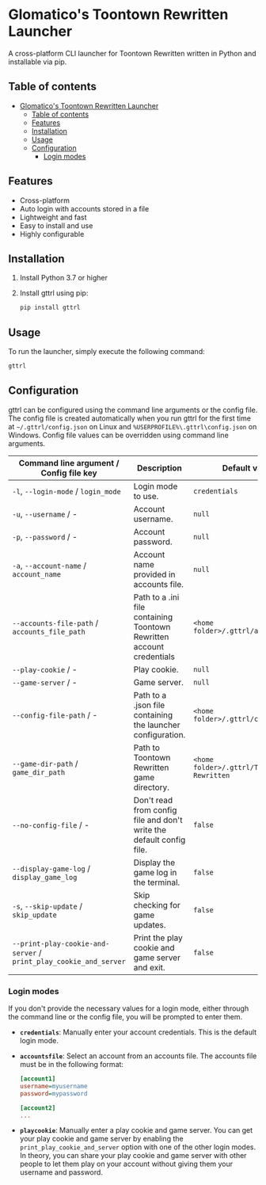 # Glomatico's Toontown Rewritten Launcher

A cross-platform CLI launcher for Toontown Rewritten written in Python and installable via pip.

## Table of contents
- [Glomatico's Toontown Rewritten Launcher](#glomaticos-toontown-rewritten-launcher)
  - [Table of contents](#table-of-contents)
  - [Features](#features)
  - [Installation](#installation)
  - [Usage](#usage)
  - [Configuration](#configuration)
    - [Login modes](#login-modes)
  
## Features
- Cross-platform
- Auto login with accounts stored in a file
- Lightweight and fast
- Easy to install and use
- Highly configurable
  
## Installation
1. Install Python 3.7 or higher
  
2. Install gttrl using pip:

    ```bash
    pip install gttrl
    ```

## Usage
To run the launcher, simply execute the following command:

```bash
gttrl
```

## Configuration
gttrl can be configured using the command line arguments or the config file. The config file is created automatically when you run gttrl for the first time at `~/.gttrl/config.json` on Linux and `%USERPROFILE%\.gttrl\config.json` on Windows. Config file values can be overridden using command line arguments.

| Command line argument / Config file key | Description | Default value |
| --- | --- | --- |
| `-l`, `--login-mode` / `login_mode` | Login mode to use. | `credentials` |
| `-u`, `--username` / - | Account username. | `null` |
| `-p`, `--password` / - | Account password. | `null` |
| `-a`, `--account-name` / `account_name` | Account name provided in accounts file. | `null` |
| `--accounts-file-path` / `accounts_file_path` | Path to a .ini file containing Toontown Rewritten account credentials | `<home folder>/.gttrl/accounts.ini` |
| `--play-cookie` / - | Play cookie. | `null` |
| `--game-server` / - | Game server. | `null` |
| `--config-file-path` / - | Path to a .json file containing the launcher configuration. | `<home folder>/.gttrl/config.json` |
| `--game-dir-path` / `game_dir_path` | Path to Toontown Rewritten game directory. | `<home folder>/.gttrl/Toontown Rewritten` |
| `--no-config-file` / - | Don't read from config file and don't write the default config file. | `false` |
| `--display-game-log` / `display_game_log` | Display the game log in the terminal. | `false` |
| `-s`, `--skip-update` / `skip_update` | Skip checking for game updates. | `false` |
| `--print-play-cookie-and-server` / `print_play_cookie_and_server` | Print the play cookie and game server and exit. | `false` |

### Login modes

If you don't provide the necessary values for a login mode, either through the command line or the config file, you will be prompted to enter them.

- **`credentials`**: Manually enter your account credentials. This is the default login mode.
  
- **`accountsfile`**: Select an account from an accounts file. The accounts file must be in the following format:
  ```ini
  [account1]
  username=myusername
  password=mypassword

  [account2]
  ...
  ```

- **`playcookie`**: Manually enter a play cookie and game server. You can get your play cookie and game server by enabling the `print_play_cookie_and_server` option with one of the other login modes. In theory, you can share your play cookie and game server with other people to let them play on your account without giving them your username and password.
